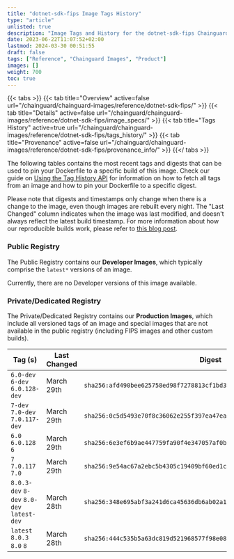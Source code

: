 ```yaml
---
title: "dotnet-sdk-fips Image Tags History"
type: "article"
unlisted: true
description: "Image Tags and History for the dotnet-sdk-fips Chainguard Image"
date: 2023-06-22T11:07:52+02:00
lastmod: 2024-03-30 00:51:55
draft: false
tags: ["Reference", "Chainguard Images", "Product"]
images: []
weight: 700
toc: true
---
```


{{< tabs >}}
{{< tab title="Overview" active=false url="/chainguard/chainguard-images/reference/dotnet-sdk-fips/" >}}
{{< tab title="Details" active=false url="/chainguard/chainguard-images/reference/dotnet-sdk-fips/image_specs/" >}}
{{< tab title="Tags History" active=true url="/chainguard/chainguard-images/reference/dotnet-sdk-fips/tags_history/" >}}
{{< tab title="Provenance" active=false url="/chainguard/chainguard-images/reference/dotnet-sdk-fips/provenance_info/" >}}
{{</ tabs >}}

The following tables contains the most recent tags and digests that can be used to pin your Dockerfile to a specific build of this image. Check our guide on [Using the Tag History API](/chainguard/chainguard-images/using-the-tag-history-api/) for information on how to fetch all tags from an image and how to pin your Dockerfile to a specific digest.

Please note that digests and timestamps only change when there is a change to the image, even though images are rebuilt every night. The "Last Changed" column indicates when the image was last modified, and doesn't always reflect the latest build timestamp. For more information about how our reproducible builds work, please refer to [this blog post](https://www.chainguard.dev/unchained/reproducing-chainguards-reproducible-image-builds).

### Public Registry
The Public Registry contains our **Developer Images**, which typically comprise the `latest*` versions of an image.

Currently, there are no Developer versions of this image available.

### Private/Dedicated Registry
The Private/Dedicated Registry contains our **Production Images**, which include all versioned tags of an image and special images that are not available in the public registry (including FIPS images and other custom builds).

| Tag (s)                                     | Last Changed | Digest                                                                    |
|---------------------------------------------|--------------|---------------------------------------------------------------------------|
|  `6.0-dev` `6-dev` `6.0.128-dev`            | March 29th   | `sha256:afd490bee625758ed98f7278813cf1bd3efe5d6bd57bd410f712efb9e28cd28c` |
|  `7-dev` `7.0-dev` `7.0.117-dev`            | March 29th   | `sha256:0c5d5493e70f8c36062e255f397ea47eacdd35bbd6a25e474f0023f33d566b0b` |
|  `6.0` `6.0.128` `6`                        | March 29th   | `sha256:6e3ef6b9ae447759fa90f4e347057af0b044d1f34aa030d39fc5d3d0ce2afe6a` |
|  `7` `7.0.117` `7.0`                        | March 29th   | `sha256:9e54ac67a2ebc5b4305c19409bf60ed1cb5741353674cf782ad1f8e8638dede1` |
|  `8.0.3-dev` `8-dev` `8.0-dev` `latest-dev` | March 28th   | `sha256:348e695abf3a241d6ca45636db6ab02a1f7b003815153778751606ddee734ade` |
|  `latest` `8.0.3` `8.0` `8`                 | March 28th   | `sha256:444c535b5a63dc819d521968577f98e08682c10cbb4dd43c949079ed6488c428` |

